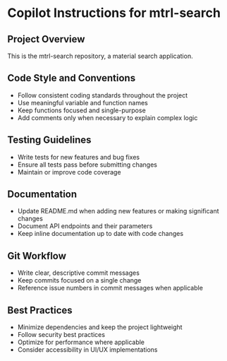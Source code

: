 # Copilot Instructions for mtrl-search

## Project Overview
This is the mtrl-search repository, a material search application.

## Code Style and Conventions
- Follow consistent coding standards throughout the project
- Use meaningful variable and function names
- Keep functions focused and single-purpose
- Add comments only when necessary to explain complex logic

## Testing Guidelines
- Write tests for new features and bug fixes
- Ensure all tests pass before submitting changes
- Maintain or improve code coverage

## Documentation
- Update README.md when adding new features or making significant changes
- Document API endpoints and their parameters
- Keep inline documentation up to date with code changes

## Git Workflow
- Write clear, descriptive commit messages
- Keep commits focused on a single change
- Reference issue numbers in commit messages when applicable

## Best Practices
- Minimize dependencies and keep the project lightweight
- Follow security best practices
- Optimize for performance where applicable
- Consider accessibility in UI/UX implementations
